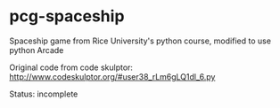 # pcg-spaceship
Spaceship game from Rice University's python course, modified to use python Arcade

Original code from code skulptor: http://www.codeskulptor.org/#user38_rLm6gLQ1dl_6.py  

Status: incomplete
